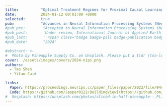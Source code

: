 ```yaml
---
title:          "Optimal Treatment Regimes for Proximal Causal Learning."
date:           2024-01-12 00:01:00 +0800
selected:       true
pub:            "Advances in Neural Information Processing Systems (NeurIPS)"
#pub_pre:        "Accepted to Neural Information Processing Systems (NeurIPS) 2023"
#pub_post:       'Under review, International Journal of Applied Earth Observation and Geoinformation(JAG)'
#pub_last:       ' <span class="badge badge-pill badge-publication badge-success">Spotlight</span>'
#pub_date:       "2024"

#abstract: >-
#  Photo by Pineapple Supply Co. on Unsplash. Please put a tldr (too-long-didnt-read, 1~2 sentences) of your publication here. It is not recommended to put the actual abstract here because it is usually too long to fit in. $\LaTeX$ is supported. $a=b+c$.
cover:  /assets/images/covers/2024-nips.png
authors:
  - Tao Shen
  - Yifan Cui#

links:
  Paper: https://proceedings.neurips.cc/paper_files/paper/2023/file/94ccfdb2ca14f33a86a0b9b7d0c1bfb1-Paper-Conference.pdf
  Code: https://github.com/Jasper0122/BuildingView](https://github.com/taoshen2022/Optimal-Treatment-Regimes-for-Proximal-Causal-Learning
#  Unsplash: https://unsplash.com/photos/sliced-in-half-pineapple--_PLJZmHZzk
---
```

